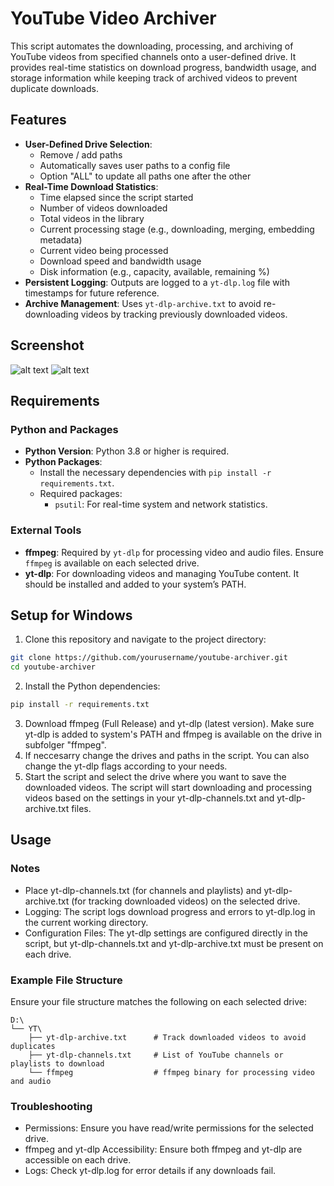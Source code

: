 # YouTube Video Archiver

This script automates the downloading, processing, and archiving of YouTube videos from specified channels onto a user-defined drive. It provides real-time statistics on download progress, bandwidth usage, and storage information while keeping track of archived videos to prevent duplicate downloads.

## Features

- **User-Defined Drive Selection**:
  - Remove / add paths
  - Automatically saves user paths to a config file
  - Option "ALL" to update all paths one after the other
- **Real-Time Download Statistics**:
  - Time elapsed since the script started
  - Number of videos downloaded
  - Total videos in the library
  - Current processing stage (e.g., downloading, merging, embedding metadata)
  - Current video being processed
  - Download speed and bandwidth usage
  - Disk information (e.g., capacity, available, remaining %)
- **Persistent Logging**: Outputs are logged to a `yt-dlp.log` file with timestamps for future reference.
- **Archive Management**: Uses `yt-dlp-archive.txt` to avoid re-downloading videos by tracking previously downloaded videos.

## Screenshot
![alt text](https://i.ibb.co/pn9f7WN/stats.png)
![alt text](https://i.ibb.co/mNmKcqS/selection.png)

## Requirements

### Python and Packages
- **Python Version**: Python 3.8 or higher is required.
- **Python Packages**:
  - Install the necessary dependencies with `pip install -r requirements.txt`.
  - Required packages:
    - `psutil`: For real-time system and network statistics.
    
### External Tools
- **ffmpeg**: Required by `yt-dlp` for processing video and audio files. Ensure `ffmpeg` is available on each selected drive.
- **yt-dlp**: For downloading videos and managing YouTube content. It should be installed and added to your system’s PATH.

## Setup for Windows
1. Clone this repository and navigate to the project directory:
```bash
git clone https://github.com/yourusername/youtube-archiver.git
cd youtube-archiver
```
2. Install the Python dependencies:
```bash
pip install -r requirements.txt
```
3. Download ffmpeg (Full Release) and yt-dlp (latest version). Make sure yt-dlp is added to system's PATH and ffmpeg is available on the drive in subfolger "ffmpeg".
4. If neccesarry change the drives and paths in the script. You can also change the yt-dlp flags according to your needs.
5. Start the script and select the drive where you want to save the downloaded videos. The script will start downloading and processing videos based on the settings in your yt-dlp-channels.txt and yt-dlp-archive.txt files.

## Usage

### Notes
- Place yt-dlp-channels.txt (for channels and playlists) and yt-dlp-archive.txt (for tracking downloaded videos) on the selected drive.
- Logging: The script logs download progress and errors to yt-dlp.log in the current working directory.
- Configuration Files: The yt-dlp settings are configured directly in the script, but yt-dlp-channels.txt and yt-dlp-archive.txt must be present on each drive.

### Example File Structure

Ensure your file structure matches the following on each selected drive:
```
D:\
└── YT\
    ├── yt-dlp-archive.txt      # Track downloaded videos to avoid duplicates
    ├── yt-dlp-channels.txt     # List of YouTube channels or playlists to download
    └── ffmpeg                  # ffmpeg binary for processing video and audio
```

### Troubleshooting

- Permissions: Ensure you have read/write permissions for the selected drive.
- ffmpeg and yt-dlp Accessibility: Ensure both ffmpeg and yt-dlp are accessible on each drive.
- Logs: Check yt-dlp.log for error details if any downloads fail.

